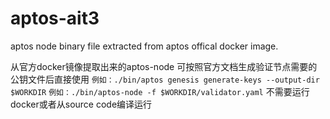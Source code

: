 # aptos-ait3

aptos node binary file extracted from aptos offical docker image.

从官方docker镜像提取出来的aptos-node
可按照官方文档生成验证节点需要的公钥文件后直接使用 
```例如：./bin/aptos genesis generate-keys --output-dir $WORKDIR```
```例如：./bin/aptos-node -f $WORKDIR/validator.yaml```
不需要运行docker或者从source code编译运行
